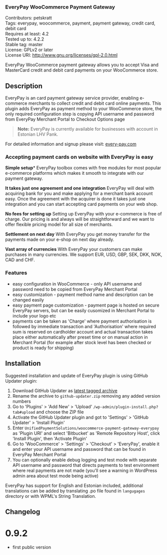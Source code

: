 ### EveryPay WooCommerce Payment Gateway ###
Contributors: petskratt  
Tags: everypay, woocommerce, payment, payment gateway, credit card, debit card  
Requires at least: 4.2  
Tested up to: 4.2.2  
Stable tag: master  
License: GPLv2 or later  
License URI: http://www.gnu.org/licenses/gpl-2.0.html  

EveryPay WooCommerce payment gateway allows you to accept Visa and MasterCard
credit and debit card payments on your WooCommerce store.

## Description ##

EveryPay is an card payment gateway service provider, enabling e-commerce merchants
to collect credit and debit card online payments. This plugin adds EveryPay as
payment method to your WooCommerce store, the only required configuration step
is copying API username and password from EveryPay Merchant Portal to Checkout Options
page

> **Note:** EveryPay is currently available for businesses with account in Estonian LHV Pank.

For detailed information and signup please visit: [every-pay.com](https://every-pay.com)

### Accepting payment cards on website with EveryPay is easy ###

**Simple setup***
EveryPay toolbox comes with free modules for most popular e-commerce platforms which makes it smooth to integrate with our payment gateway.

**It takes just one agreement and one integration**
EveryPay will deal with acquiring bank for you and make applying for a merchant bank account easy. Once the agreement with the acquirer is done it takes just one integration and you can start accepting card payments on your web shop.

**No fees for setting up**
Setting up EveryPay with your e-commerce is free of charge. Our pricing is and always will be straightforward and we want to offer flexible pricing model for all size of merchants.

**Settlement on next day**
With EveryPay you get money transfer for the payments made on your e-shop on next day already.

**Vast array of currencies**
With EveryPay your customers can make purchases in many currencies. We support  EUR, USD, GBP, SEK, DKK, NOK, CAD  and CHF.

### Features ##

* easy configuration in WooCommerce - only API username and password need to be copied from EveryPay Merchant Portal
* easy customization - payment method name and description can be changed easily
* easy payment page customization - payment page is hosted on secure EveryPay servers, but can be easily cusomized in Merchant Portal to include your logo etc
* payments can be taken as 'Charge' where payment authorisation is followed by immediate transaction and 'Authorisation' where required sum is reserved on cardholder account and actual transaction takes place either automatically after preset time or on manual action in Merchant Portal (for example after stock level has been checked or product is ready for shipping)

## Installation ##

Suggested installation and update of EveryPay plugin is using GitHub Updater plugin:

1. Download GitHub Updater as [latest tagged archive](https://github.com/afragen/github-updater/releases)
1. Rename the archive to `github-updater.zip` removing any added version numbers
1. Go to 'Plugins' > 'Add New' > 'Upload' `/wp-admin/plugin-install.php?tab#upload` and choose the ZIP file
1. Activate the GitHub Updater plugin and got to 'Settings' > 'GitHub Updater' > 'Install Plugin'
1. Enter `UnifiedPaymentSolutions/woocommerce-payment-gateway-everypay` as 'Plugin URI' and select 'Bitbucket' as 'Remote Repository Host', click 'Install Plugin', then 'Activate Plugin'
1. Go to 'WooCommerce' > 'Settings' > 'Checkout' > 'EveryPay', enable it and enter your API username and password that can be found in EveryPay Merchant Portal
1. You can optionally enable debug logging and test mode with separate API username and password that directs payments to test environment where real payments are not made (you'll see a warning in WordPress admin area about test mode being active)

EveryPay has support for English and Estonian included, additional translations can be added by translating .po file found in `langugages` directory or with WPML's String Translation.

## Changelog ##

# 0.9.2 #
* first public version

